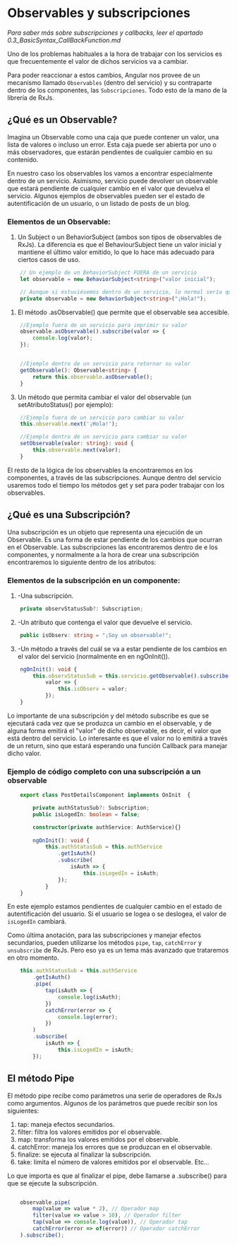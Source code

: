 # Observables y subscripciones
*Para saber más sobre subscripciones y callbacks, leer el apartado 0.3_BasicSyntax_CallBackFunction.md*

Uno de los problemas habituales a la hora de trabajar con los servicios es que frecuentemente el valor de dichos servicios va a cambiar.

Para poder reaccionar a estos cambios, Angular nos provee de un mecanismo llamado `Observables` (dentro del servicio) y su contraparte dentro de los componentes, las `Subscripciones`. Todo esto de la mano de la librería de RxJs.

## ¿Qué es un Observable?
Imagina un Observable como una caja que puede contener un valor, una lista de valores o incluso un error. Esta caja puede ser abierta por uno o más observadores, que estarán pendientes de cualquier cambio en su contenido.

En nuestro caso los observables los vamos a encontrar especialmente dentro de un servicio. Asímismo, servicio puede devolver un observable que estará pendiente de cualquier cambio en el valor que devuelva el servicio. Algunos ejemplos de observables pueden ser el estado de autentificación de un usuario, o un listado de posts de un blog.

### Elementos de un Observable:
1. Un Subject o un BehaviorSubject (ambos son tipos de observables de RxJs). La diferencia es que el BehaviourSubject tiene un valor inicial y mantiene el último valor emitido, lo que lo hace más adecuado para ciertos casos de uso.
   
```typescript
    // Un ejemplo de un BehaviorSubject FUERA de un servicio
    let observable = new BehaviorSubject<string>("valor inicial"); 

    // Aunque si estuviésemos dentro de un servicio, lo normal sería que el observable fuese privado.
    private observable = new BehaviorSubject<string>("¡Hola!");

```
   
1. El método .asObservable() que permite que el observable sea accesible.

```typescript
    //Ejemplo fuera de un servicio para imprimir su valor
    observable.asObservable().subscribe(valor => {
        console.log(valor); 
    });


    //Ejemplo dentro de un servicio para retornar su valor
    getObservable(): Observable<string> {
        return this.observable.asObservable();
    }
```
   
3. Un método que permita cambiar el valor del observable (un setAtributoStatus() por ejemplo):
   
```typescript
    //Ejemplo fuera de un servicio para cambiar su valor
    this.observable.next('¡Hola!');

    //Ejemplo dentro de un servicio para cambiar su valor
    setObservable(valor: string): void {
        this.observable.next(valor);
    }
```

El resto de la lógica de los observables la encontraremos en los componentes, a través de las subscripciones. Aunque dentro del servicio usaremos todo el tiempo los métodos get y set para poder trabajar con los observables.


## ¿Qué es una Subscripción?

Una subscripción es un objeto que representa una ejecución de un Observable. Es una forma de estar pendiente de los cambios que ocurran en el Observable. Las subscripciones las encontraremos dentro de e los componentes, y normalmente a la hora de crear una subscripción encontraremos lo siguiente dentro de los atributos:

### Elementos de la subscripción en un componente:
1. -Una subscripción.

```typescript
    private observStatusSub?: Subscription;
```	

2. -Un atributo que contenga el valor que devuelve el servicio.

```typescript
    public isObserv: string = "¡Soy un observable!";
```

3. -Un método a través del cuál se va a estar pendiente de los cambios en el valor del servicio (normalmente en en ngOnInit()).


```typescript
    ngOnInit(): void {
        this.observStatusSub = this.servicio.getObservable().subscribe(
            valor => {
                this.isObserv = valor;
            });
    }
```
Lo importante de una subscripción y del método subscribe es que se ejecutará cada vez que se produzca un cambio en el observable, y de alguna forma emitirá el "valor" de dicho observable, es decir, el valor que está dentro del servicio. Lo interesante es que el valor no lo emitirá a través de un return, sino que estará esperando una función Callback para manejar dicho valor.

### Ejemplo de código completo con una subscripción a un observable

```typescript
    export class PostDetailsComponent implements OnInit  {

        private authStatusSub?: Subscription;
        public isLogedIn: boolean = false;

        constructor(private authService: AuthService){}
    
        ngOnInit(): void {
            this.authStatusSub = this.authService
                .getIsAuth()
                .subscribe(
                    isAuth => {
                        this.isLogedIn = isAuth;
                });
            }
    }
```

En este ejemplo estamos pendientes de cualquier cambio en el estado de autentificación del usuario. Si el usuario se logea o se deslogea, el valor de `isLogedIn` cambiará. 

Como última anotación, para las subscripciones y manejar efectos secundarios, pueden utilizarse los métodos `pipe`, `tap`, `catchError` y `unsubscribe` de RxJs. Pero eso ya es un tema más avanzado que trataremos en otro momento.


```typescript
    this.authStatusSub = this.authService
        .getIsAuth()
        .pipe(
            tap(isAuth => {
                console.log(isAuth);
            })
            catchError(error => {
                console.log(error);
            })
        )
        .subscribe(
            isAuth => {
                this.isLogedIn = isAuth;
        });
```

## El método Pipe

El método pipe recibe como parámetros una serie de operadores de RxJs como argumentos. Algunos de los parámetros que puede recibir son los siguientes:

1. tap: maneja efectos secundarios.
2. filter: filtra los valores emitidos por el observable.
3. map: transforma los valores emitidos por el observable.
4. catchError: maneja los errores que se produzcan en el observable.
5. finalize: se ejecuta al finalizar la subscripción.
6. take: limita el número de valores emitidos por el observable.
Etc...

Lo que importa es que al finalizar el pipe, debe llamarse a .subscribe() para que se ejecute la subscripción.

```typescript

    observable.pipe(
        map(value => value * 2), // Operador map
        filter(value => value > 10), // Operador filter
        tap(value => console.log(value)), // Operador tap
        catchError(error => of(error)) // Operador catchError
    ).subscribe();

```